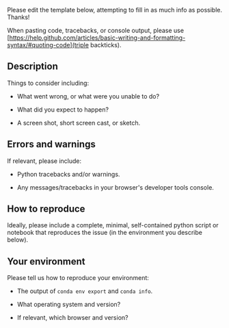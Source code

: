 Please edit the template below, attempting to fill in as much info as
possible. Thanks!

When pasting code, tracebacks, or console output, please use
[https://help.github.com/articles/basic-writing-and-formatting-syntax/#quoting-code](triple
backticks).

## Description

Things to consider including:

  * What went wrong, or what were you unable to do?

  * What did you expect to happen?

  * A screen shot, short screen cast, or sketch.

## Errors and warnings

If relevant, please include:

  * Python tracebacks and/or warnings.

  * Any messages/tracebacks in your browser's developer tools console.

## How to reproduce

Ideally, please include a complete, minimal, self-contained python
script or notebook that reproduces the issue (in the environment you
describe below).

## Your environment

Please tell us how to reproduce your environment:

  * The output of `conda env export` and `conda info`.

  * What operating system and version?

  * If relevant, which browser and version?

